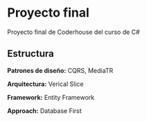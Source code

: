 
# Proyecto final

Proyecto final de Coderhouse del curso de C#

## Estructura

**Patrones de diseño:** CQRS, MediaTR

**Arquitectura:** Verical Slice

**Framework:** Entity Framework

**Approach:** Database First
